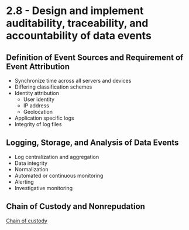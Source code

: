 # 2.8 - Design and implement auditability, traceability, and accountability of data events

## Definition of Event Sources and Requirement of Event Attribution

- Synchronize time across all servers and devices
- Differing classification schemes
- Identity attribution
    - User identity
    - IP address
    - Geolocation
- Application specific logs
- Integrity of log files

## Logging, Storage, and Analysis of Data Events

- Log centralization and aggregation
- Data integrity
- Normalization
- Automated or continuous monitoring
- Alerting
- Investigative monitoring

## Chain of Custody and Nonrepudation

[Chain of custody](../../definitions/C.md#chain-of-custody)
